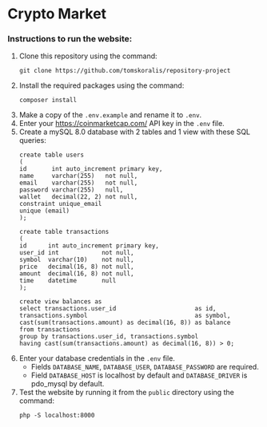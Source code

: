 # Crypto Market

### Instructions to run the website:

1. Clone this repository using the command:
   ```
   git clone https://github.com/tomskoralis/repository-project
   ```
2. Install the required packages using the command:
   ```
   composer install
   ```
3. Make a copy of the `.env.example` and rename it to `.env`.
4. Enter your https://coinmarketcap.com/ API key in the `.env` file.
5. Create a mySQL 8.0 database with 2 tables and 1 view with these SQL queries:
   ```
   create table users
   (
   id       int auto_increment primary key,
   name     varchar(255)   not null,
   email    varchar(255)   not null,
   password varchar(255)   null,
   wallet   decimal(22, 2) not null,
   constraint unique_email
   unique (email)
   );
   ```
   ```
   create table transactions
   (
   id      int auto_increment primary key,
   user_id int            not null,
   symbol  varchar(10)    not null,
   price   decimal(16, 8) not null,
   amount  decimal(16, 8) not null,
   time    datetime       null
   );
   ```
   ```
   create view balances as
   select transactions.user_id                      as id,
   transactions.symbol                              as symbol,
   cast(sum(transactions.amount) as decimal(16, 8)) as balance
   from transactions
   group by transactions.user_id, transactions.symbol
   having cast(sum(transactions.amount) as decimal(16, 8)) > 0;
   ```
6. Enter your database credentials in the `.env` file.
    - Fields `DATABASE_NAME`, `DATABASE_USER`, `DATABASE_PASSWORD` are required.
    - Field `DATABASE_HOST` is localhost by default and `DATABASE_DRIVER` is pdo_mysql by default.
7. Test the website by running it from the `public` directory using the command:
   ```
   php -S localhost:8000
   ```